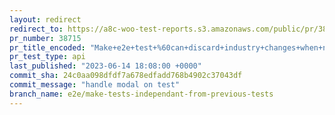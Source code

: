 ```yaml
---
layout: redirect
redirect_to: https://a8c-woo-test-reports.s3.amazonaws.com/public/pr/38715/api/index.html
pr_number: 38715
pr_title_encoded: "Make+e2e+test+%60can+discard+industry+changes+when+navigating+back+to+%22Store+Details%22%60+independent+from+previous+tests"
pr_test_type: api
last_published: "2023-06-14 18:08:00 +0000"
commit_sha: 24c0aa098dfdf7a678edfadd768b4902c37043df
commit_message: "handle modal on test"
branch_name: e2e/make-tests-independant-from-previous-tests
---
```

